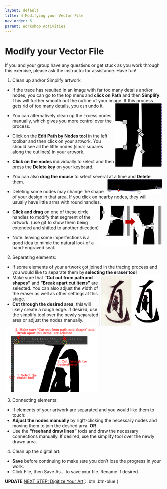 ```yaml
---
layout: default
title: 4-Modifying your Vector File
nav_order: 6
parent: Workshop Activities
---
```

# Modify your Vector File

If you and your group have any questions or get stuck as you work through this exercise, please ask the instructor for assistance.  Have fun!

1. Clean up and/or Simplify artwork
- If the trace has resulted in an image with far too many details and/or nodes, you can go to the top menu and **click on Path** and then **Simplify**. This will further smooth out the outline of your image. If this process gets rid of too many details, you can undo it. <img src="images/5.close_up_nodes.png" style="width:150px;float:right;" alt="">
- You can alternatively clean up the excess nodes manually, which gives you more control over the process.
- Click on the **Edit Path by Nodes tool** in the left toolbar and then click on your artwork. You should see all the little nodes (small squares along the outlines) in your artwork.
- **Click on the nodes** individually to select and then press the **Delete key** on your keyboard.
- You can also **drag the mouse** to select several at a time and **Delete** them.  <img src="images/6.change.png" style="width:175px;float:right;" alt="">
- Deleting some nodes may change the shape of your design in that area. If you click on nearby nodes, they will usually have little arms with round handles. <img src="images/7.2versions.png" style="width:200px;float:right;" alt="">
- **Click and drag** on one of these circle handles to modify that segment of the artwork. (use gif to show them being extended and shifted to another direction)


- Note: leaving some imperfections is a good idea to mimic the natural look of a hand-engraved seal.

2. Separating elements:

- If some elements of your artwork got joined in the tracing process and you would like to separate them by **selecting the eraser tool** <img src="images/8.detail.png" style="width:200px;float:right;" alt="">
- Make sure that **“Cut out from path and shapes”** and **“Break apart cut items”** are selected. You can also adjust the width of the eraser as well as other settings at this stage. 
- **Cut through the desired area**, this will likely create a rough edge. If desired, use the simplify tool over the newly separated area or adjust the nodes manually.
<img src="images/9.cut_instructions.png" style="width:300px;float;" alt="1. Select the eraser tool. 2. Make sure Cut out from path and shapes and Break apart cut items are selected. 3. Cut through the desired area.">

3. Connecting elements:

- If elements of your artwork are separated and you would like them to touch:
- **Adjust the nodes manually** by right-clicking the necessary nodes and moving them to join the desired area. 
**OR**
- Use the **“freehand draw lines”** tools and draw the necessary connections manually. If desired,  use the simplify tool over the newly drawn area.  

4. Clean up the digital art:

- **Save** before continuing to make sure you don’t lose the progress in your work.
- Click File, then Save As… to save your file. Rename if desired.

**UPDATE**
[NEXT STEP: Digitize Your Art](digitize-art.html){: .btn .btn-blue }
